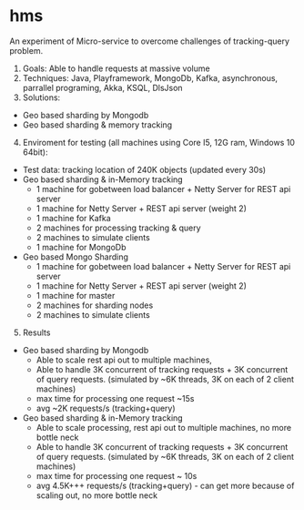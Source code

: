 # hms
An experiment of Micro-service to overcome challenges of tracking-query problem.
1. Goals: Able to handle requests at massive volume
2. Techniques: Java, Playframework, MongoDb, Kafka, asynchronous, parrallel programing, Akka, KSQL, DlsJson
3. Solutions: 
  * Geo based sharding by Mongodb
  * Geo based sharding & memory tracking
4. Enviroment for testing (all machines using Core I5, 12G ram, Windows 10 64bit):
 * Test data: tracking location of 240K objects (updated every 30s)
 * Geo based sharding & in-Memory tracking
     * 1 machine for gobetween load balancer + Netty Server for REST api server
     * 1 machine for Netty Server + REST api server (weight 2)
     * 1 machine for Kafka 
     * 2 machines for processing tracking & query
     * 2 machines to simulate clients
     * 1 machine for MongoDb
 * Geo based Mongo Sharding
     * 1 machine for gobetween load balancer + Netty Server for REST api server
     * 1 machine for Netty Server + REST api server (weight 2)
     * 1 machine for master
     * 2 machines for sharding nodes
     * 2 machines to simulate clients
5. Results 
 * Geo based sharding by Mongodb
     * Able to scale rest api out to multiple machines, 
     * Able to handle 3K concurrent of tracking requests + 3K concurrent of query requests. 
      (simulated by ~6K threads, 3K on each of 2 client machines)
     * max time for processing one request ~15s
     * avg ~2K requests/s (tracking+query) 
 * Geo based sharding & in-Memory tracking
     * Able to scale processing, rest api out to multiple machines, no more bottle neck
     * Able to handle 3K concurrent of tracking requests + 3K concurrent of query requests. 
      (simulated by ~6K threads, 3K on each of 2 client machines)
     * max time for processing one request ~ 10s
     * avg 4.5K+++ requests/s (tracking+query) - can get more because of scaling out, no more bottle neck
